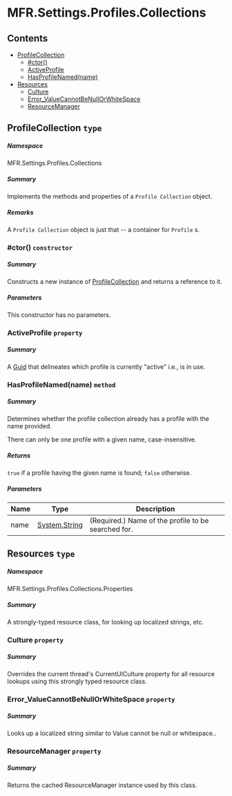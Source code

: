 <a name='assembly'></a>
# MFR.Settings.Profiles.Collections

## Contents

- [ProfileCollection](#T-MFR-Settings-Profiles-Collections-ProfileCollection 'MFR.Settings.Profiles.Collections.ProfileCollection')
  - [#ctor()](#M-MFR-Settings-Profiles-Collections-ProfileCollection-#ctor-System-Collections-Generic-IEnumerable{MFR-Settings-Profiles-Interfaces-IProfile}- 'MFR.Settings.Profiles.Collections.ProfileCollection.#ctor(System.Collections.Generic.IEnumerable{MFR.Settings.Profiles.Interfaces.IProfile})')
  - [ActiveProfile](#P-MFR-Settings-Profiles-Collections-ProfileCollection-ActiveProfile 'MFR.Settings.Profiles.Collections.ProfileCollection.ActiveProfile')
  - [HasProfileNamed(name)](#M-MFR-Settings-Profiles-Collections-ProfileCollection-HasProfileNamed-System-String- 'MFR.Settings.Profiles.Collections.ProfileCollection.HasProfileNamed(System.String)')
- [Resources](#T-MFR-Settings-Profiles-Collections-Properties-Resources 'MFR.Settings.Profiles.Collections.Properties.Resources')
  - [Culture](#P-MFR-Settings-Profiles-Collections-Properties-Resources-Culture 'MFR.Settings.Profiles.Collections.Properties.Resources.Culture')
  - [Error_ValueCannotBeNullOrWhiteSpace](#P-MFR-Settings-Profiles-Collections-Properties-Resources-Error_ValueCannotBeNullOrWhiteSpace 'MFR.Settings.Profiles.Collections.Properties.Resources.Error_ValueCannotBeNullOrWhiteSpace')
  - [ResourceManager](#P-MFR-Settings-Profiles-Collections-Properties-Resources-ResourceManager 'MFR.Settings.Profiles.Collections.Properties.Resources.ResourceManager')

<a name='T-MFR-Settings-Profiles-Collections-ProfileCollection'></a>
## ProfileCollection `type`

##### Namespace

MFR.Settings.Profiles.Collections

##### Summary

Implements the methods and properties of a `Profile Collection`
object.

##### Remarks

A `Profile Collection` object is just that -- a container for
`Profile` s.

<a name='M-MFR-Settings-Profiles-Collections-ProfileCollection-#ctor-System-Collections-Generic-IEnumerable{MFR-Settings-Profiles-Interfaces-IProfile}-'></a>
### #ctor() `constructor`

##### Summary

Constructs a new instance of
[ProfileCollection](#T-MFR-Settings-Profiles-Collections-ProfileCollection 'MFR.Settings.Profiles.Collections.ProfileCollection') and
returns a reference to it.

##### Parameters

This constructor has no parameters.

<a name='P-MFR-Settings-Profiles-Collections-ProfileCollection-ActiveProfile'></a>
### ActiveProfile `property`

##### Summary

A [Guid](http://msdn.microsoft.com/query/dev14.query?appId=Dev14IDEF1&l=EN-US&k=k:System.Guid 'System.Guid') that delineates which profile is
currently "active" i.e., is in use.

<a name='M-MFR-Settings-Profiles-Collections-ProfileCollection-HasProfileNamed-System-String-'></a>
### HasProfileNamed(name) `method`

##### Summary

Determines whether the profile collection already has a profile with the
name provided.



There can only be one profile with a given name, case-insensitive.

##### Returns

`true` if a profile having the given name is found;
`false` otherwise.

##### Parameters

| Name | Type | Description |
| ---- | ---- | ----------- |
| name | [System.String](http://msdn.microsoft.com/query/dev14.query?appId=Dev14IDEF1&l=EN-US&k=k:System.String 'System.String') | (Required.) Name of the profile to be searched for. |

<a name='T-MFR-Settings-Profiles-Collections-Properties-Resources'></a>
## Resources `type`

##### Namespace

MFR.Settings.Profiles.Collections.Properties

##### Summary

A strongly-typed resource class, for looking up localized strings, etc.

<a name='P-MFR-Settings-Profiles-Collections-Properties-Resources-Culture'></a>
### Culture `property`

##### Summary

Overrides the current thread's CurrentUICulture property for all
  resource lookups using this strongly typed resource class.

<a name='P-MFR-Settings-Profiles-Collections-Properties-Resources-Error_ValueCannotBeNullOrWhiteSpace'></a>
### Error_ValueCannotBeNullOrWhiteSpace `property`

##### Summary

Looks up a localized string similar to Value cannot be null or whitespace..

<a name='P-MFR-Settings-Profiles-Collections-Properties-Resources-ResourceManager'></a>
### ResourceManager `property`

##### Summary

Returns the cached ResourceManager instance used by this class.
